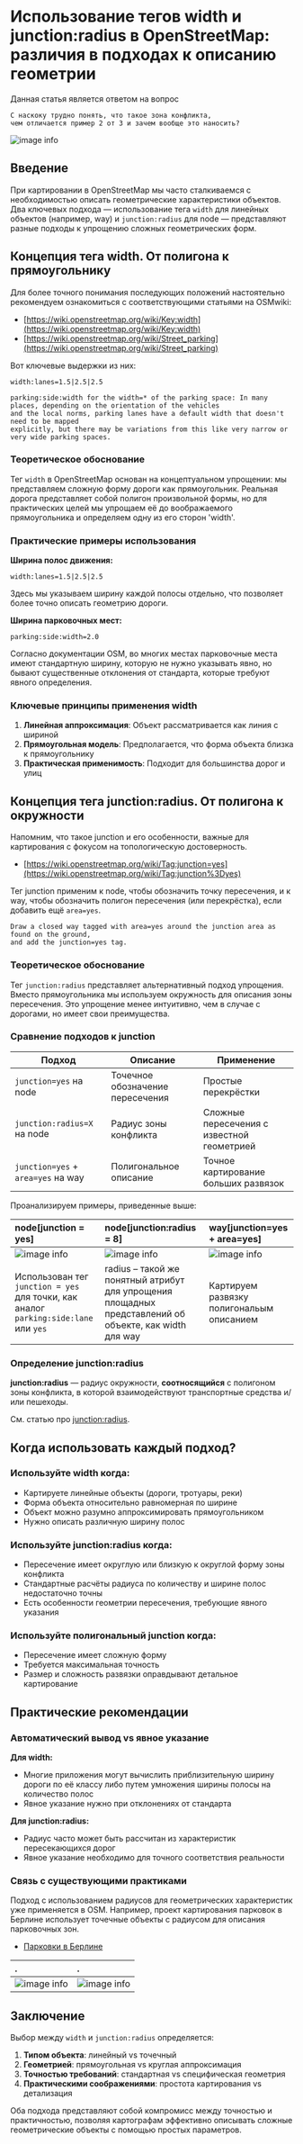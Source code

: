 # Использование тегов width и junction:radius в OpenStreetMap: различия в подходах к описанию геометрии

Данная статья является ответом на вопрос
~~~
С наскоку трудно понять, что такое зона конфликта, 
чем отличается пример 2 от 3 и зачем вообще это наносить?
~~~

![image info](./img/junction-surface-skeleton1.png)

## Введение

При картировании в OpenStreetMap мы часто сталкиваемся с необходимостью описать геометрические характеристики объектов. Два ключевых подхода — использование тега `width` для линейных объектов (например, way) и `junction:radius` для node — представляют разные подходы к упрощению сложных геометрических форм.

## Концепция тега width. От полигона к прямоугольнику

Для более точного понимания последующих положений настоятельно рекомендуем ознакомиться с соответствующими статьями на OSMwiki:

- [https://wiki.openstreetmap.org/wiki/Key:width](https://wiki.openstreetmap.org/wiki/Key:width)
- [https://wiki.openstreetmap.org/wiki/Street_parking](https://wiki.openstreetmap.org/wiki/Street_parking)

Вот ключевые выдержки из них:

~~~
width:lanes=1.5|2.5|2.5
~~~

~~~
parking:side:width for the width=* of the parking space: In many places, depending on the orientation of the vehicles 
and the local norms, parking lanes have a default width that doesn't need to be mapped 
explicitly, but there may be variations from this like very narrow or very wide parking spaces.
~~~


### Теоретическое обоснование

Тег `width` в OpenStreetMap основан на концептуальном упрощении: мы представляем сложную форму дороги как прямоугольник. Реальная дорога представляет собой полигон произвольной формы, но для практических целей мы упрощаем её до воображаемого прямоугольника и определяем одну из его сторон 'width'.

### Практические примеры использования

**Ширина полос движения:**
```
width:lanes=1.5|2.5|2.5
```
Здесь мы указываем ширину каждой полосы отдельно, что позволяет более точно описать геометрию дороги.

**Ширина парковочных мест:**
```
parking:side:width=2.0
```
Согласно документации OSM, во многих местах парковочные места имеют стандартную ширину, которую не нужно указывать явно, но бывают существенные отклонения от стандарта, которые требуют явного определения.

### Ключевые принципы применения width

1. **Линейная аппроксимация**: Объект рассматривается как линия с шириной
2. **Прямоугольная модель**: Предполагается, что форма объекта близка к прямоугольнику
3. **Практическая применимость**: Подходит для большинства дорог и улиц

## Концепция тега junction:radius. От полигона к окружности

Напомним, что такое junction и его особенности, важные для картирования с фокусом на топологическую достоверность.

- [https://wiki.openstreetmap.org/wiki/Tag:junction=yes](https://wiki.openstreetmap.org/wiki/Tag:junction%3Dyes)

Тег junction применим к node, чтобы обозначить точку пересечения, и к way, чтобы обозначить полигон пересечения (или перекрёстка), если добавить ещё `area=yes`.

~~~
Draw a closed way tagged with area=yes around the junction area as found on the ground,
and add the junction=yes tag.
~~~

### Теоретическое обоснование

Тег `junction:radius` представляет альтернативный подход упрощения. Вместо прямоугольника мы используем окружность для описания зоны пересечения. Это упрощение менее интуитивно, чем в случае с дорогами, но имеет свои преимущества.

### Сравнение подходов к junction

| Подход | Описание | Применение |
|--------|----------|------------|
| `junction=yes` на node | Точечное обозначение пересечения | Простые перекрёстки |
| `junction:radius=X` на node | Радиус зоны конфликта | Сложные пересечения с известной геометрией |
| `junction=yes` + `area=yes` на way | Полигональное описание | Точное картирование больших развязок |

Проанализируем примеры, приведенные выше:

| node[junction = yes] | node[junction:radius = 8] | way[junction=yes + area=yes] | 
| :------------------- | :------------------------ | :--------------------------- |
| ![image info](https://wiki.openstreetmap.org/w/images/7/7e/Junction_yes_example_1.png) | ![image info](./img/junction:radius-img10.png) | ![image info](https://wiki.openstreetmap.org/w/images/thumb/2/22/Example_id_junction_area.png/360px-Example_id_junction_area.png) | 
| Использован тег `junction = yes` для точки, как аналог `parking:side:lane` или `yes` | radius – такой же понятный атрибут для упрощения площадных представлений об объекте, как width для way | Картируем развязку полигональым описанием |

### Определение junction:radius

**junction:radius** — радиус окружности, **соотносящийся** с полигоном зоны конфликта, в которой взаимодействуют транспортные средства и/или пешеходы.

См. статью про [junction:radius](./node.tags.junction:radius.md). 

## Когда использовать каждый подход?

### Используйте width когда:
- Картируете линейные объекты (дороги, тротуары, реки)
- Форма объекта относительно равномерная по ширине
- Объект можно разумно аппроксимировать прямоугольником
- Нужно описать различную ширину полос

### Используйте junction:radius когда:
- Пересечение имеет округлую или близкую к округлой форму зоны конфликта
- Стандартные расчёты радиуса по количеству и ширине полос недостаточно точны
- Есть особенности геометрии пересечения, требующие явного указания

### Используйте полигональный junction когда:
- Пересечение имеет сложную форму
- Требуется максимальная точность
- Размер и сложность развязки оправдывают детальное картирование

## Практические рекомендации

### Автоматический вывод vs явное указание

**Для width:**
- Многие приложения могут вычислить приблизительную ширину дороги по её классу либо путем умножения ширины полосы на количество полос
- Явное указание нужно при отклонениях от стандарта

**Для junction:radius:**
- Радиус часто может быть рассчитан из характеристик пересекающихся дорог
- Явное указание необходимо для точного соответствия реальности

### Связь с существующими практиками

Подход с использованием радиусов для геометрических характеристик уже применяется в OSM. Например, проект картирования парковок в Берлине использует точечные объекты с радиусом для описания парковочных зон.

- [Парковки в Берлине](https://github.com/SupaplexOSM/street_parking.py?tab=readme-ov-file)

| . | . | 
| :------------------- | :------------------------ | 
| ![image info](https://raw.githubusercontent.com/SupaplexOSM/street_parking.py/main/sample%20images/street%20parking%20lines.png) | ![image info](https://raw.githubusercontent.com/SupaplexOSM/street_parking.py/main/sample%20images/street%20parking%20points.png) |  

## Заключение

Выбор между `width` и `junction:radius` определяется:

1. **Типом объекта**: линейный vs точечный
2. **Геометрией**: прямоугольная vs круглая аппроксимация
3. **Точностью требований**: стандартная vs специфическая геометрия
4. **Практическими соображениями**: простота картирования vs детализация

Оба подхода представляют собой компромисс между точностью и практичностью, позволяя картографам эффективно описывать сложные геометрические объекты с помощью простых параметров.
